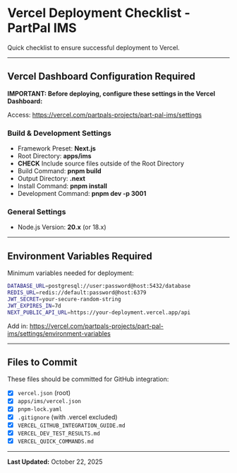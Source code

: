 # Vercel Deployment Checklist - PartPal IMS

Quick checklist to ensure successful deployment to Vercel.

---

## Vercel Dashboard Configuration Required

**IMPORTANT: Before deploying, configure these settings in the Vercel Dashboard:**

Access: https://vercel.com/partpals-projects/part-pal-ims/settings

### Build & Development Settings
- Framework Preset: **Next.js**
- Root Directory: **apps/ims**
- **CHECK** Include source files outside of the Root Directory  
- Build Command: **pnpm build**
- Output Directory: **.next**
- Install Command: **pnpm install**
- Development Command: **pnpm dev -p 3001**

### General Settings
- Node.js Version: **20.x** (or 18.x)

---

## Environment Variables Required

Minimum variables needed for deployment:

```bash
DATABASE_URL=postgresql://user:password@host:5432/database
REDIS_URL=redis://default:password@host:6379
JWT_SECRET=your-secure-random-string
JWT_EXPIRES_IN=7d
NEXT_PUBLIC_API_URL=https://your-deployment.vercel.app/api
```

Add in: https://vercel.com/partpals-projects/part-pal-ims/settings/environment-variables

---

## Files to Commit

These files should be committed for GitHub integration:

- [x] `vercel.json` (root)
- [x] `apps/ims/vercel.json`
- [x] `pnpm-lock.yaml`
- [x] `.gitignore` (with .vercel excluded)
- [x] `VERCEL_GITHUB_INTEGRATION_GUIDE.md`
- [x] `VERCEL_DEV_TEST_RESULTS.md`
- [x] `VERCEL_QUICK_COMMANDS.md`

---

**Last Updated:** October 22, 2025
